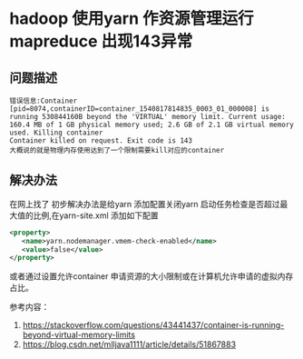 # hadoop 使用yarn 作资源管理运行mapreduce 出现143异常
## 问题描述
    错误信息:Container [pid=8074,containerID=container_1540817814835_0003_01_000008] is running 530844160B beyond the 'VIRTUAL' memory limit. Current usage: 160.4 MB of 1 GB physical memory used; 2.6 GB of 2.1 GB virtual memory used. Killing container
    Container killed on request. Exit code is 143
    大概说的就是物理内存使用达到了一个限制需要kill对应的container

## 解决办法
   在网上找了 初步解决办法是给yarn 添加配置关闭yarn 启动任务检查是否超过最大值的比例,在yarn-site.xml 添加如下配置
   ```xml
   <property>
      <name>yarn.nodemanager.vmem-check-enabled</name>
      <value>false</value>
   </property>
   ```
   或者通过设置允许container 申请资源的大小限制或在计算机允许申请的虚拟内存占比。

  参考内容：
  1. https://stackoverflow.com/questions/43441437/container-is-running-beyond-virtual-memory-limits
  2. https://blog.csdn.net/mlljava1111/article/details/51867883
